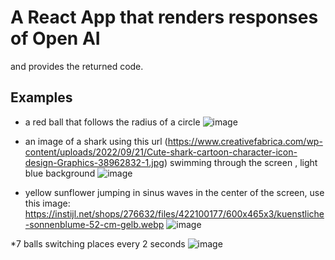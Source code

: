 # A React App that renders responses of Open AI

and provides the returned code.

## Examples

* a red ball that follows the radius of a circle
![image](https://github.com/true-gler/gptrender/assets/11291277/a649f7bd-9344-44d3-8b3f-a2078b2242ae)

* an image of a shark using this url (https://www.creativefabrica.com/wp-content/uploads/2022/09/21/Cute-shark-cartoon-character-icon-design-Graphics-38962832-1.jpg) swimming through the screen , light blue background
![image](https://github.com/true-gler/gptrender/assets/11291277/50ac258f-d072-470c-8704-3e0de93a07a6)


* yellow sunflower jumping in sinus waves in the center of the screen, use this image: https://instijl.net/shops/276632/files/422100177/600x465x3/kuenstliche-sonnenblume-52-cm-gelb.webp
![image](https://github.com/true-gler/gptrender/assets/11291277/39b26798-d661-480a-811f-a92743d81ecf)

*7 balls switching places every 2 seconds
![image](https://github.com/true-gler/gptrender/assets/11291277/28c360f7-3168-4c5d-950b-81f48376d32a)
